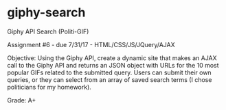 # giphy-search

Giphy API Search (Politi-GIF)

Assignment #6 - due 7/31/17 - HTML/CSS/JS/JQuery/AJAX

Objective: Using the Giphy API, create a dynamic site that makes an AJAX call to the Giphy API and returns an JSON object with URLs for the 10 most popular GIFs related to the submitted query.  Users can submit their own queries, or they can select from an array of saved search terms (I chose politicians for my homework).

Grade: A+
